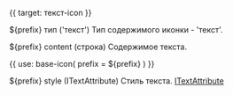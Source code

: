 {{ target: текст-icon }}

${prefix} тип ('текст')
Тип содержимого иконки - 'текст'.

${prefix} content (строка)
Содержимое текста.

{{ use: base-icon(
    prefix = ${prefix}
) }}

${prefix} style (ITextAttribute)
Стиль текста. [ITextAttribute](https://www.visactor.com/vrender/option/текст#attribute)
